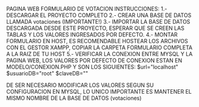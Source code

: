 PAGINA WEB FORMULARIO DE VOTACION
INSTRUCCIONES:
1.- DESCARGAR EL PROYECTO COMPLETO
2.- CREAR UNA BASE DE DATOS LLAMADA votaciones (IMPORTANTE!)
3.- IMPORTAR LA BASE DE DATOS DESCARGADA DESDE ESTE PROYECTO, ESPERAR QUE SE CREEN LAS TABLAS Y LOS VALORES INGRESADOS POR DEFECTO.
4.- MONTAR FORMULARIO EN HOST, ES RECOMENDABLE HOSTEAR LOS ARCHIVOS CON EL GESTOR XAMPP, COPIAR LA CARPETA FORMULARIO COMPLETA A LA RAIZ DE TU HOST
5.- VERIFICAR LA CONEXION ENTRE MYSQL Y LA PAGINA WEB, LOS VALORES POR DEFECTO DE CONEXION ESTAN EN MODELO/CONEXION.PHP Y SON LOS SIGUIENTES:
$url="localhost"
$usuarioDB="root"
$claveDB=""


DE SER NECESARIO MODIFICAR LOS VALORES SEGUN SU CONFIGURACION EN MYSQL, LO UNICO IMPORTANTE ES MANTENER EL MISMO NOMBRE DE LA BASE DE DATOS (votaciones)
